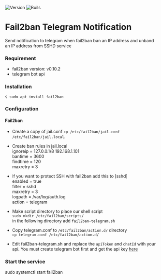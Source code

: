 ![Version](https://img.shields.io/badge/version-1.0.0-green.svg)
![Buils](https://img.shields.io/badge/build-stable-green.svg)

# Fail2ban Telegram Notification
Send notification to telegram when fail2ban ban an IP address and unband an IP address from SSHD service

### Requirement
- fail2ban version: v0.10.2
- telegram bot api

### Installation
`$ sudo apt install fail2ban`

### Configuration

#### Fail2ban
- Create a copy of jail.conf `cp /etc/fail2ban/jail.conf /etc/fail2ban/jail.local`.
- Create ban rules in jail.local <br>
   ignoreip = 127.0.0.1/8 192.168.1.101   
   bantime = 3600  
   findtime = 120   
   maxretry = 3  
   
 - If you want to protect SSH with fail2ban add this to [sshd]  
   enabled = true  
   filter  = sshd   
   maxretry = 3  
   logpath = /var/log/auth.log  
   action  =  telegram 
   
 - Make script directory to place our shell script  
 `sudo mkdir /etc/fail2ban/scripts/`  
 in the following directory add `fail2ban-telegram.sh`  
 
 - Copy telegram.conf to `/etc/fail2ban/action.d/` directory  
 `cp telegram.conf /etc/fail2ban/action.d/`
 
 - Edit fail2ban-telegram.sh and replace the `apiToken` and `chatId` with your api. You must create telegram bot first and get the api key [here](https://www.sohamkamani.com/blog/2016/09/21/making-a-telegram-bot/)
 
### Start the service  
sudo systemctl start fail2ban
